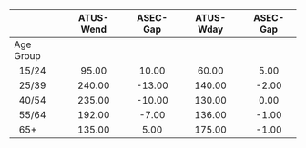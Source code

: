 
|                      |    ATUS-Wend |     ASEC-Gap |    ATUS-Wday |     ASEC-Gap |
| -------------------- | :----------: | :----------: | :----------: | :----------: |
| Age Group            |              |              |              |              |
| &nbsp;&nbsp;15/24    |        95.00 |        10.00 |        60.00 |         5.00 |
| &nbsp;&nbsp;25/39    |       240.00 |       -13.00 |       140.00 |        -2.00 |
| &nbsp;&nbsp;40/54    |       235.00 |       -10.00 |       130.00 |         0.00 |
| &nbsp;&nbsp;55/64    |       192.00 |        -7.00 |       136.00 |        -1.00 |
| &nbsp;&nbsp;65+      |       135.00 |         5.00 |       175.00 |        -1.00 |

